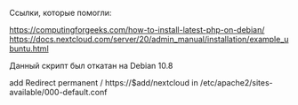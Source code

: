Ссылки, которые помогли:

https://computingforgeeks.com/how-to-install-latest-php-on-debian/
https://docs.nextcloud.com/server/20/admin_manual/installation/example_ubuntu.html

Данный скрипт был откатан на Debian 10.8

add Redirect permanent / https://$add/nextcloud in  /etc/apache2/sites-available/000-default.conf
